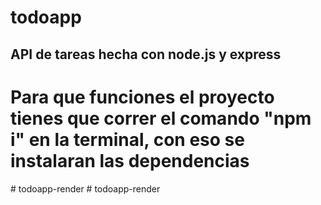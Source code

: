 # todoapp

## API de tareas hecha con node.js y express






# Para que funciones el proyecto tienes que correr el comando "npm i" en la terminal, con eso se instalaran las dependencias
#   t o d o a p p - r e n d e r  
 #   t o d o a p p - r e n d e r  
 